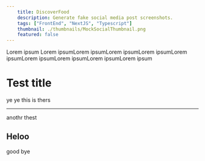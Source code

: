 ```yaml
---
    title: DiscoverFood
    description: Generate fake social media post screenshots. 
    tags: ["FrontEnd", "NextJS", "Typescript"]
    thumbnail: ./thumbnails/MockSocialThumbnail.png
    featured: false
---
```


Lorem ipsum Lorem ipsumLorem ipsumLorem ipsumLorem ipsumLorem ipsumLorem ipsumLorem ipsumLorem ipsumLorem ipsum

# Test title

ye ye this is thers

---

anothr thest

## Heloo

good bye
